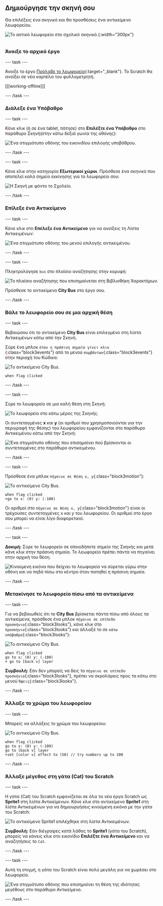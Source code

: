 ## Δημιούργησε την σκηνή σου

<div style="display: flex; flex-wrap: wrap">
<div style="flex-basis: 200px; flex-grow: 1; margin-right: 15px;">
Θα επιλέξεις ένα σκηνικό και θα προσθέσεις ένα αντικείμενο λεωφορείου.
</div>
<div>

![Το αστικό λεωφορείο στο σχολικό σκηνικό.](images/bus-scene.png){:width="300px"}

</div>
</div>

### Άνοιξε το αρχικό έργο

--- task ---

Άνοιξε το έργο [Πρόλαβε το λεωφορείο](https://scratch.mit.edu/projects/582214330/editor){:target="_blank"}. Το Scratch θα ανοίξει σε νέα καρτέλα του φυλλομετρητή.

[[[working-offline]]]

--- /task ---

### Διάλεξε ένα Υπόβαθρο

--- task ---

Κάνε κλικ (ή σε ένα tablet, πάτησε) στο **Επιλέξτε ένα Υπόβαθρο** στο παράθυρο Σκηνή(στην κάτω δεξιά γωνία της οθόνης):

![Ένα στιγμιότυπο οθόνης του εικονιδίου επιλογής υποβάθρου.](images/choose-a-backdrop.png)

--- /task ---

--- task ---

Κάνε κλικ στην κατηγορία **Εξωτερικοί χώροι**. Πρόσθεσε ένα σκηνικό που αποτελεί καλό σημείο εκκίνησης για το λεωφορείο σου:

![Η Σκηνή με φόντο το Σχολείο.](images/outdoor-backdrop.png)

--- /task ---

### Επίλεξε ένα Αντικείμενο

--- task ---

Κάνε κλικ στο **Επέλεξε ένα Αντικείμενο** για να ανοίξεις τη Λίστα Αντικειμένων:

![Ένα στιγμιότυπο οθόνης του μενού επιλογής αντικειμένου.](images/choose-sprite-menu.png)

--- /task ---

--- task ---

Πληκτρολόγησε `bus` στο πλαίσιο αναζήτησης στην κορυφή:

![Το πλαίσιο αναζήτησης που επισημαίνεται στη Βιβλιοθήκη Χαρακτήρων.](images/bus-search.png)

Πρόσθεσε το αντικείμενο **City Bus** στο έργο σου.

--- /task ---

### Βάλε το λεωφορείο σου σε μια αρχική θέση

--- task ---

Βεβαιώσου ότι το αντικείμενο **City Bus** είναι επιλεγμένο στη λίστα Αντικειμένων κάτω από την Σκηνή.

Σύρε ένα μπλοκ `όταν η πράσινη σημαία γίνει κλικ `{:class="block3events"} από το μενού `συμβάντων`{:class="block3events"} στην περιοχή του Κώδικα:

![Το αντικείμενο City Bus.](images/bus-sprite.png)

```blocks3
when flag clicked
```

--- /task ---

--- task ---

Σύρε το λεωφορείο σε μια καλή θέση στη Σκηνή:

![Το λεωφορείο στο κάτω μέρος της Σκηνής.](images/bus-bottom-middle.png)

Οι συντεταγμένες **x** και **y** (οι αριθμοί που χρησιμοποιούνται για την περιγραφή της θέσης) του λεωφορείου εμφανίζονται στο παράθυρο Αντικειμένου κάτω από την Σκηνή:

![Ένα στιγμιότυπο οθόνης που επισημαίνει πού βρίσκονται οι συντεταγμένες στο παράθυρο αντικειμένου.](images/coords-sprite-pane.png)

--- /task ---

--- task ---

Πρόσθεσε ένα μπλοκ `πήγαινε σε θέση x, y`{:class="block3motion"}:

![Το αντικείμενο City Bus.](images/bus-sprite.png)

```blocks3
when flag clicked
+go to x: (0) y: (-100)
```

Οι αριθμοί στο `πήγαινε σε θέση x, y`{:class="block3motion"} είναι οι τρέχουσες συντεταγμένες x και y του λεωφορείου. Οι αριθμοί στο έργο σου μπορεί να είναι λίγο διαφορετικοί.

--- /task ---

--- task ---

**Δοκιμή:** Σύρε το λεωφορείο σε οποιοδήποτε σημείο της Σκηνής και μετά κάνε κλικ στην πράσινη σημαία. Το λεωφορείο πρέπει πάντα να πηγαίνει στην αρχική του θέση.

![Κινούμενη εικόνα που δείχνει το λεωφορείο να σύρεται γύρω στην οθόνη και να πηδά πίσω στο κέντρο όταν πατηθεί η πράσινη σημαία.](images/drag-bus.gif)

--- /task ---

### Μετακίνησε το λεωφορείο πίσω από τα αντικείμενα

--- task ---

Για να βεβαιωθείς ότι το **City Bus** βρίσκεται πάντα πίσω από όλους τα αντικείμενα, πρόσθεσε ένα μπλοκ `πήγαινε σε επίπεδο προσκήνιο`{:class="block3looks"}, κάνε κλικ στο `προσκήνιο`{:class="block3looks"} και άλλαξέ το σε `κάτω υπόβαθρο`{:class="block3looks"}:

![Το αντικείμενο City Bus.](images/bus-sprite.png)

```blocks3
when flag clicked
go to x: (0) y: (-100)
+ go to [back v] layer
```

**Συμβουλή:** Εάν δεν μπορείς να δεις το `πήγαινε σε επίπεδο προσκήνιο`{:class="block3looks"}, πρέπει να σκρολάρεις προς τα κάτω στο μενού `Όψεις`{:class="block3looks"}.

--- /task ---

### Άλλαξε το χρώμα του λεωφορείου

--- task ---

Μπορείς να αλλάξεις το χρώμα του λεωφορείου:

![Το αντικείμενο City Bus.](images/bus-sprite.png)

```blocks3
when flag clicked
go to x: (0) y: (-100)
go to [back v] layer
+set [color v] effect to (50) // try numbers up to 200
```

--- /task ---

### Άλλαξε μέγεθος στη γάτα (Cat) του Scratch

--- task ---

Η γάτα (Cat) του Scratch εμφανίζεται σε όλα τα νέα έργα Scratch ως **Sprite1** στη λίστα Αντικείμενων. Κάνε κλικ στο αντικείμενο **Sprite1** στη λίστα Αντικειμένων για να δημιουργήσεις κινούμενη εικόνα με την γάτα του Scratch:

![Το αντικείμενο Sprite1 επιλέχθηκε στη λίστα Αντικειμένων.](images/sprite1-selected.png)

**Συμβουλή:** Εάν διέγραψες κατά λάθος το **Sprite1** (γάτα του Scratch), μπορείς να κάνεις κλικ στο εικονίδιο **Επιλέξτε ένα Aντικείμενο** και να αναζητήσεις το `Cat`.

--- /task ---

--- task ---

Αυτή τη στιγμή, η γάτα του Scratch είναι πολύ μεγάλη για να χωρέσει στο λεωφορείο.

![Ένα στιγμιότυπο οθόνης που επισημαίνει τη θέση της ιδιότητας μεγέθους στο παράθυρο Αντικείμενο.](images/sprite-pane-size.png)

--- /task --- 
